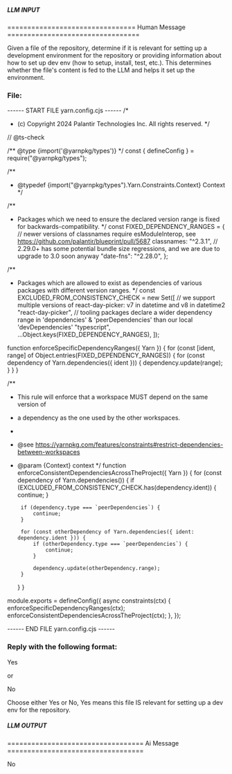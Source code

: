 ##### LLM INPUT #####
================================ Human Message =================================

Given a file of the repository, determine if it is relevant for setting up a development environment for the repository or providing information about how to set up dev env (how to setup, install, test, etc.). This determines whether the file's content is fed to the LLM and helps it set up the environment.

### File:
------ START FILE yarn.config.cjs ------
/*
 * (c) Copyright 2024 Palantir Technologies Inc. All rights reserved.
 */

// @ts-check

/** @type {import('@yarnpkg/types')} */
const { defineConfig } = require("@yarnpkg/types");

/**
 * @typedef {import("@yarnpkg/types").Yarn.Constraints.Context} Context
 */

/**
 * Packages which we need to ensure the declared version range is fixed for backwards-compatibility.
 */
const FIXED_DEPENDENCY_RANGES = {
    // newer versions of classnames require esModuleInterop, see https://github.com/palantir/blueprint/pull/5687
    classnames: "^2.3.1",
    // 2.29.0+ has some potential bundle size regressions, and we are due to upgrade to 3.0 soon anyway
    "date-fns": "^2.28.0",
};

/**
 * Packages which are allowed to exist as dependencies of various packages with different version ranges.
 */
const EXCLUDED_FROM_CONSISTENCY_CHECK = new Set([
    // we support multiple versions of react-day-picker: v7 in datetime and v8 in datetime2
    "react-day-picker",
    // tooling packages declare a wider dependency range in 'dependencies' & 'peerDependencies' than our local 'devDependencies'
    "typescript",
    ...Object.keys(FIXED_DEPENDENCY_RANGES),
]);

function enforceSpecificDependencyRanges({ Yarn }) {
    for (const [ident, range] of Object.entries(FIXED_DEPENDENCY_RANGES)) {
        for (const dependency of Yarn.dependencies({ ident })) {
            dependency.update(range);
        }
    }
}

/**
 * This rule will enforce that a workspace MUST depend on the same version of
 * a dependency as the one used by the other workspaces.
 *
 * @see https://yarnpkg.com/features/constraints#restrict-dependencies-between-workspaces
 * @param {Context} context
 */
function enforceConsistentDependenciesAcrossTheProject({ Yarn }) {
    for (const dependency of Yarn.dependencies()) {
        if (EXCLUDED_FROM_CONSISTENCY_CHECK.has(dependency.ident)) {
            continue;
        }

        if (dependency.type === `peerDependencies`) {
            continue;
        }

        for (const otherDependency of Yarn.dependencies({ ident: dependency.ident })) {
            if (otherDependency.type === `peerDependencies`) {
                continue;
            }

            dependency.update(otherDependency.range);
        }
    }
}

module.exports = defineConfig({
    async constraints(ctx) {
        enforceSpecificDependencyRanges(ctx);
        enforceConsistentDependenciesAcrossTheProject(ctx);
    },
});

------ END FILE yarn.config.cjs ------

### Reply with the following format:

<rel>Yes</rel>

or

<rel>No</rel>

Choose either Yes or No, Yes means this file IS relevant for setting up a dev env for the repository.

##### LLM OUTPUT #####
================================== Ai Message ==================================

<rel>No</rel>